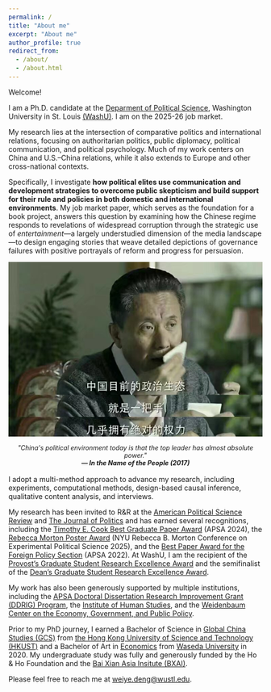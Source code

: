 ```yaml
---
permalink: /
title: "About me"
excerpt: "About me"
author_profile: true
redirect_from: 
  - /about/
  - /about.html
---
```


Welcome! 

I am a Ph.D. candidate at the [Deparment of Political Science](https://polisci.wustl.edu/), Washington University in St. Louis [(WashU)](https://wustl.edu/). I am on the 2025-26 job market.

My research lies at the intersection of comparative politics and international relations, focusing on authoritarian politics, public diplomacy, political communication, and political psychology. Much of my work centers on China and U.S.–China relations, while it also extends to Europe and other cross-national contexts.

Specifically, I investigate **how political elites use communication and development strategies to overcome public skepticism and build support for their rule and policies in both domestic and international environments**. My job market paper, which serves as the foundation for a book project, answers this question by examining how the Chinese regime responds to revelations of widespread corruption through the strategic use of _entertainment_—a largely understudied dimension of the media landscape—to design engaging stories that weave detailed depictions of governance failures with positive portrayals of reform and progress for persuasion. 

<p align="center" style="display: flex; justify-content: center; flex-wrap: wrap;">
  <img src="/_pages/aboutfigs/Gao_topleader.jpg" width="600" style="margin-bottom: 15px;"><br> 
    <span style="font-size: 90%; font-style: italic;">
    "China's political environment today is that the top leader has almost absolute power."
  </span><br>
  <span style="font-size: 90%; font-style: italic; font-weight: bold;">
    — In the Name of the People (2017)
  </span></p>

I adopt a multi-method approach to advance my research, including experiments, computational methods, design-based causal inference, qualitative content analysis, and interviews.

My research has been invited to R&R at the [American Political Science Review](https://www.cambridge.org/core/journals/american-political-science-review) and [The Journal of Politics](https://www.journals.uchicago.edu/toc/jop/current) and has earned several recognitions, including the [Timothy E. Cook Best Graduate Paper Award](https://apsanet.org/membership/organized-sections/organized-section-awards/past-awards/section-23/) (APSA 2024), the [Rebecca Morton Poster Award](https://wp.nyu.edu/cesspoliticalscienceconference/rebecca-morton-poster-prize/) (NYU Rebecca B. Morton Conference on Experimental Political Science 2025), and the [Best Paper Award for the Foreign Policy Section](https://apsanet.org/membership/organized-sections/organized-section-awards/past-awards/section-31/#paper) (APSA 2022). At WashU, I am the recipient of the [Provost’s Graduate Student Research Excellence Award](https://hereandnext.washu.edu/2024-research-excellence-showcase/) and the semifinalist of the [Dean’s Graduate Student Research Excellence Award](https://gradstudies.artsci.wustl.edu/deans-award-graduate-research-excellence-00).

My work has also been generously supported by multiple institutions, including the [APSA Doctoral Dissertation Research Improvement Grant (DDRIG) Program](https://apsanet.org/programs/doctoral-dissertation-research-improvement-grants/), the [Institute of Human Studies](https://www.theihs.org/), and the [Weidenbaum Center on the Economy, Government, and Public Policy](https://wc.wustl.edu/).


Prior to my PhD journey, I earned a Bachelor of Science in [Global China Studies (GCS)](https://www.shss.ust.hk/ug/major/gcs/) from [the Hong Kong University of Science and Technology (HKUST)](https://hkust.edu.hk/) and a Bachelor of Art in [Economics](https://www.waseda.jp/fpse/pse/en/) from [Waseda University](https://www.waseda.jp/top/en/) in 2020. My undergraduate study was fully and generously funded by the Ho & Ho Foundation and the [Bai Xian Asia Insitute (BXAI)](https://www.bxai.org/).

Please feel free to reach me at [weiye.deng@wustl.edu](weiye.deng@wustl.edu).
